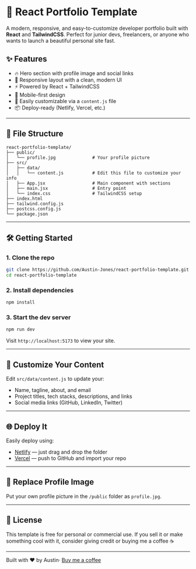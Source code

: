 # 🚀 React Portfolio Template

A modern, responsive, and easy-to-customize developer portfolio built with **React** and **TailwindCSS**. Perfect for junior devs, freelancers, or anyone who wants to launch a beautiful personal site fast.

## ✨ Features

- 🔥 Hero section with profile image and social links
- 🎨 Responsive layout with a clean, modern UI
- ⚡ Powered by React + TailwindCSS
- 📱 Mobile-first design
- 📁 Easily customizable via a `content.js` file
- 📦 Deploy-ready (Netlify, Vercel, etc.)

---

## 📁 File Structure

```
react-portfolio-template/
├── public/
│   └── profile.jpg              # Your profile picture
├── src/
│   ├── data/
│   │   └── content.js           # Edit this file to customize your info
│   ├── App.jsx                  # Main component with sections
│   ├── main.jsx                 # Entry point
│   └── index.css                # TailwindCSS setup
├── index.html
├── tailwind.config.js
├── postcss.config.js
└── package.json
```

---

## 🛠️ Getting Started

### 1. Clone the repo
```bash
git clone https://github.com/Austin-Jones/react-portfolio-template.git
cd react-portfolio-template
```

### 2. Install dependencies
```bash
npm install
```

### 3. Start the dev server
```bash
npm run dev
```

Visit `http://localhost:5173` to view your site.

---

## 🧠 Customize Your Content

Edit `src/data/content.js` to update your:
- Name, tagline, about, and email
- Project titles, tech stacks, descriptions, and links
- Social media links (GitHub, LinkedIn, Twitter)

---

## 🌐 Deploy It

Easily deploy using:
- [Netlify](https://netlify.com) — just drag and drop the folder
- [Vercel](https://vercel.com) — push to GitHub and import your repo

---

## 📸 Replace Profile Image
Put your own profile picture in the `/public` folder as `profile.jpg`.

---

## 📄 License
This template is free for personal or commercial use. If you sell it or make something cool with it, consider giving credit or buying me a coffee ☕

---

Built with ❤️ by Austin· [Buy me a coffee](https://buymeacoffee.com/austin_codes)
